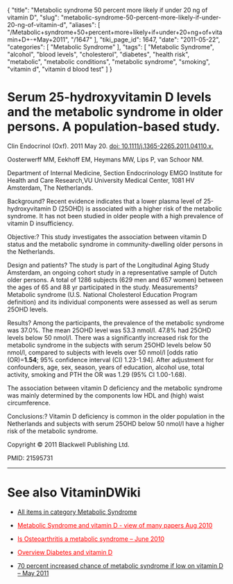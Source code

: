 {
    "title": "Metabolic syndrome 50 percent more likely if under 20 ng of vitamin D",
    "slug": "metabolic-syndrome-50-percent-more-likely-if-under-20-ng-of-vitamin-d",
    "aliases": [
        "/Metabolic+syndrome+50+percent+more+likely+if+under+20+ng+of+vitamin+D+-+May+2011",
        "/1647"
    ],
    "tiki_page_id": 1647,
    "date": "2011-05-22",
    "categories": [
        "Metabolic Syndrome"
    ],
    "tags": [
        "Metabolic Syndrome",
        "alcohol",
        "blood levels",
        "cholesterol",
        "diabetes",
        "health risk",
        "metabolic",
        "metabolic conditions",
        "metabolic syndrome",
        "smoking",
        "vitamin d",
        "vitamin d blood test"
    ]
}


# Serum 25-hydroxyvitamin D levels and the metabolic syndrome in older persons. A population-based study.

Clin Endocrinol (Oxf). 2011 May 20. [doi: 10.1111/j.1365-2265.2011.04110.x.](https://doi.org/10.1111/j.1365-2265.2011.04110.x.)

Oosterwerff MM, Eekhoff EM, Heymans MW, Lips P, van Schoor NM.

Department of Internal Medicine, Section Endocrinology EMGO Institute for Health and Care Research,VU University Medical Center, 1081 HV Amsterdam, The Netherlands.

Background? Recent evidence indicates that a lower plasma level of 25-hydroxyvitamin D (25OHD) is associated with a higher risk of the metabolic syndrome. It has not been studied in older people with a high prevalence of vitamin D insufficiency. 

Objective:? This study investigates the association between vitamin D status and the metabolic syndrome in community-dwelling older persons in the Netherlands. 

Design and patients? The study is part of the Longitudinal Aging Study Amsterdam, an ongoing cohort study in a representative sample of Dutch older persons. A total of 1286 subjects (629 men and 657 women) between the ages of 65 and 88 yr participated in the study. Measurements? Metabolic syndrome (U.S. National Cholesterol Education Program definition) and its individual components were assessed as well as serum 25OHD levels. 

Results? Among the participants, the prevalence of the metabolic syndrome was 37.0%. The mean 25OHD level was 53.3 nmol/l. 47.8% had 25OHD levels below 50 nmol/l. There was a significantly increased risk for the metabolic syndrome in the subjects with serum 25OHD levels below 50 nmol/l, compared to subjects with levels over 50 nmol/l <span>[odds ratio (OR)=__1.54__; 95% confidence interval (CI) 1.23-1.94]</span>. After adjustment for confounders, age, sex, season, years of education, alcohol use, total activity, smoking and PTH the OR was 1.29 (95% CI 1.00-1.68). 

The association between vitamin D deficiency and the metabolic syndrome was mainly determined by the components low HDL and (high) waist circumference. 

Conclusions:? Vitamin D deficiency is common in the older population in the Netherlands and subjects with serum 25OHD below 50 nmol/l have a higher risk of the metabolic syndrome.

Copyright © 2011 Blackwell Publishing Ltd.

PMID:     21595731

- - - - - - 

# See also VitaminDWiki

* [All items in category Metabolic Syndrome](https://www.VitaminDWiki.com/tiki-browse_categories.php?parentId=96&sort_mode=created_desc)

* <a href="/posts/metabolic-syndrome-and-vitamin-d-view-of-many-papers" style="color: red; text-decoration: underline;" title="This link has an unknown page_id: 720">Metabolic Syndrome and vitamin D - view of many papers Aug 2010</a>

* <a href="/posts/is-osteoarthritis-a-metabolic-syndrome" style="color: red; text-decoration: underline;" title="This link has an unknown page_id: 540">Is Osteoarthritis a metabolic syndrome – June 2010</a>

* <a href="/posts/overview-diabetes-and-vitamin-d" style="color: red; text-decoration: underline;" title="This link has an unknown page_id: 339">Overview Diabetes and vitamin D</a>

* [70 percent increased chance of metabolic syndrome if low on vitamin D – May 2011](/posts/70-percent-increased-chance-of-metabolic-syndrome-if-low-on-vitamin-d)